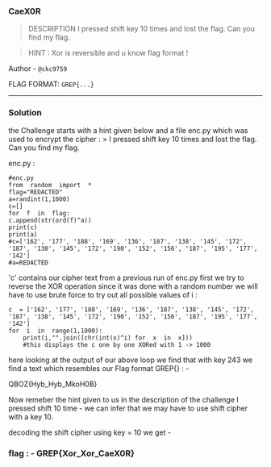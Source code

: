 ### CaeX0R

> DESCRIPTION
I pressed shift key 10 times and lost the flag. Can you find my flag.

> HINT : Xor is reversible and u know flag format !

Author - `@ckc9759`

FLAG FORMAT: `GREP{...}`

---

### Solution 
the Challenge starts with a hint given below and a file enc.py which was
used to encrypt the cipher : \> I pressed shift key 10 times and lost
the flag. Can you find my flag.

enc.py :

    #enc.py
    from  random  import  *
    flag="REDACTED"
    a=randint(1,1000)
    c=[]
    for  f  in  flag:
    c.append(str(ord(f)^a))
    print(c)
    print(a)
    #c=['162', '177', '188', '169', '136', '187', '138', '145', '172', '187', '138', '145', '172', '190', '152', '156', '187', '195', '177', '142']    
    #a=REDACTED

'c' contains our cipher text from a previous run of enc.py
first we try to reverse the XOR operation since it was done with a
random number we will have to use brute force to try out all possible
values of i :

    c  = ['162', '177', '188', '169', '136', '187', '138', '145', '172', '187', '138', '145', '172', '190', '152', '156', '187', '195', '177', '142']
    for  i  in  range(1,1000):
        print(i,"".join([chr(int(x)^i) for  x  in  x]))
        #this displays the c one by one XORed with 1 -> 1000

here looking at the output of our above loop we find that with key 243
we find a text which resembles our Flag format GREP{} : -

QBOZ{Hyb_Hyb_MkoH0B}

Now remeber the hint given to us in the description of the challenge I
pressed shift 10 time - we can infer that we may have to use shift
cipher with a key 10.

decoding the shift cipher using key = 10 we get -
### flag : - GREP{Xor_Xor_CaeX0R}
